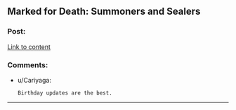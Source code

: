 ## Marked for Death: Summoners and Sealers

### Post:

[Link to content](https://forums.sufficientvelocity.com/posts/6429641/)

### Comments:

- u/Cariyaga:
  ```
  Birthday updates are the best.
  ```

---

